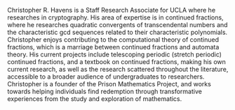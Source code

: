 Christopher R. Havens is a Staff Research Associate for UCLA where he researches in cryptography. His area of expertise is in continued fractions, where he researches quadratic convergents of transcendental numbers and the characteristic gcd sequences related to their characteristic polynomials. Christopher enjoys contributing to the computational theory of continued fractions, which is a marriage between continued fractions and automata theory. His current projects include telescoping periodic (stretch periodic) continued fractions, and a textbook on continued fractions, making his own current research, as well as the research scattered throughout the literature, accessible to a broader audience of undergraduates to researchers. Christopher is a founder of the Prison Mathematics Project, and works towards helping individuals find redemption through transformative experiences from the study and exploration of mathematics.
